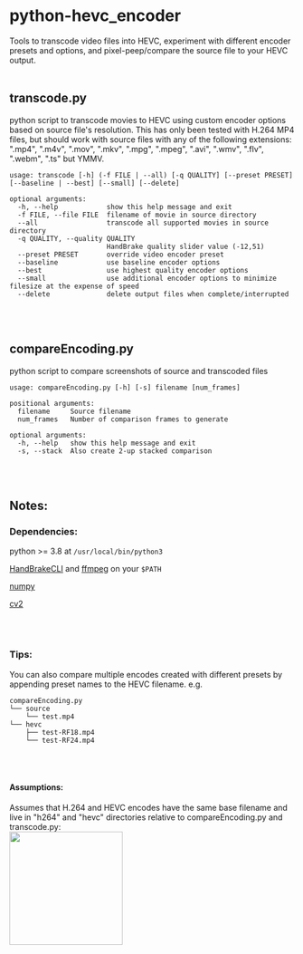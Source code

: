 # python-hevc_encoder

Tools to transcode video files into HEVC, experiment with different encoder presets and options, and pixel-peep/compare the source file to your HEVC output.
<br>
<br>
## transcode.py
python script to transcode movies to HEVC using custom encoder options based on source file's resolution. This has only been tested with H.264 MP4 files, but should work with source files with any of the following extensions: ".mp4", ".m4v", ".mov", ".mkv", ".mpg", ".mpeg", ".avi", ".wmv", ".flv", ".webm", ".ts" but YMMV.

```
usage: transcode [-h] (-f FILE | --all) [-q QUALITY] [--preset PRESET] [--baseline | --best] [--small] [--delete]

optional arguments:
  -h, --help            show this help message and exit
  -f FILE, --file FILE  filename of movie in source directory
  --all                 transcode all supported movies in source directory
  -q QUALITY, --quality QUALITY
                        HandBrake quality slider value (-12,51)
  --preset PRESET       override video encoder preset
  --baseline            use baseline encoder options
  --best                use highest quality encoder options
  --small               use additional encoder options to minimize filesize at the expense of speed
  --delete              delete output files when complete/interrupted
```

<br>
<br>

## compareEncoding.py
python script to compare screenshots of source and transcoded files

```
usage: compareEncoding.py [-h] [-s] filename [num_frames]

positional arguments:
  filename     Source filename
  num_frames   Number of comparison frames to generate

optional arguments:
  -h, --help   show this help message and exit
  -s, --stack  Also create 2-up stacked comparison
```

<br>
<br>

## Notes:

### Dependencies:
python >= 3.8 at `/usr/local/bin/python3`

[HandBrakeCLI](https://handbrake.fr/downloads2.php) and [ffmpeg](https://www.ffmpeg.org/download.html) on your `$PATH`

[numpy](https://pypi.org/project/numpy/)

[cv2](https://pypi.org/project/opencv-python/)

<br>
<br>

### Tips:
You can also compare multiple encodes created with different presets by appending preset names to the HEVC filename.
e.g.
```
compareEncoding.py
└── source 
    └── test.mp4
└── hevc
    ├── test-RF18.mp4
    └── test-RF24.mp4
```

<br>
<br>

#### Assumptions:
Assumes that H.264 and HEVC encodes have the same base filename and live in "h264" and "hevc" directories relative to compareEncoding.py and transcode.py:<br>
<img src="https://i.imgur.com/1hZwNnV.png" width="200"/>
